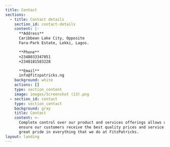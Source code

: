 ```yaml
---
title: Contact
sections:
  - title: Contact details
    section_id: contact-details
    content: |-
      **Address**  
      Caribbean Lake City, Opposite
      Fara-Park Estate, Lekki, Lagos.

      **Phone**  
      +2348033347051  
      +2348181583228

      **Email**  
      info@fitzpatricks.ng
    background: white
    actions: []
    type: section_content
    image: images/Screenshot (13).png
  - section_id: contact
    type: section_contact
    background: gray
    title: Contact
    content: >-
      Complete control over our product and services offerings allows us to
      ensure our customers receive the best quality prices and service. We take
      great pride in everything that we do at FitzPatricks.
layout: landing
---
```

